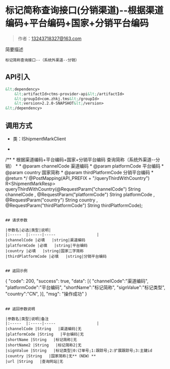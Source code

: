 #  标记简称查询接口(分销渠道)--根据渠道编码+平台编码+国家+分销平台编码

> 作者：13243718327@163.com

简要描述

    标记简称查询接口--（系统外渠道--分销）

## API引入
```xml
&lt;dependency>
	&lt;artifactId>ctms-provider-api&lt;/artifactId>
    &lt;groupId>com.zhkj.tms&lt;/groupId>
    &lt;version>2.2.0-SNAPSHOT&lt;/version>
&lt;/dependency>
```

## 调用方式
- 类：IShipmentMarkClient
- ```java
/**
	 * 根据渠道编码+平台编码+国家+分销平台编码 查询简称（系统外渠道--分销）
	 *
	 * @param channelCode  渠道编码
	 * @param platformCode 平台编码
	 * @param country 国家简称
	 * @param thirdPlatformCode 分销平台编码
	 * @return
	 */
	@PostMapping(API_PREFIX + "/queryThirdWithCountry")
	R&lt;ShipmentMarkResp> queryThirdWithCountry(@RequestParam("channelCode") String channelCode
		, @RequestParam("platformCode") String platformCode
		, @RequestParam("country") String country
		, @RequestParam("thirdPlatformCode") String thirdPlatformCode);
```

## 请求参数

|参数名|必选|类型|说明|
|:-----  |:-----|-----                  |
|channelCode |必填   |string|渠道编码
|platformCode |必填   |string|平台编码
|country |必填   |string|国家二字简称
|thirdPlatformCode |必填   |string|分销平台编码


## 返回示例 

``` 
{
    "code": 200,
    "success": true,
    "data": [{
          "channelCode":"渠道编码",
		  "platformCode":"平台编码",
		  "shortName":"标记简称",
		  "signValue":"标记类型",
		  "country":"CN",
    }],
    "msg": "操作成功"
}
``` 

## 返回参数说明

|参数名|类型|说明|备注
|:-----  |:-----|-----                  |
|channelCode |String   |渠道编码|无
|platformCode |String   |平台编码|无
|shortName |String   |标记简称|无
|shortName2 |String   |标记简称2|无
|signValue |String   |标记类型|0:订单号;1:跟踪号;2:扩展跟踪号;3:主鍵id
|country |String   |国家简称|无**（NEW）**
|url |String   |查询网站|无